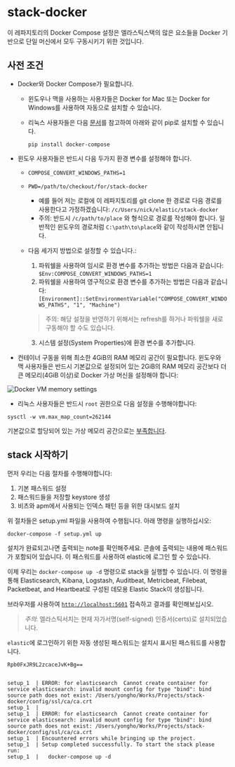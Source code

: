 # stack-docker
이 레파지토리의 Docker Compose 설정은 엘라스틱스택의 많은 요소들을 Docker 기반으로 단일 머신에서 모두 구동시키기 위한 것입니다.

## 사전 조건
- Docker와 Docker Compose가 필요합니다.
  * 윈도우나 맥을 사용하는 사용자들은 Docker for Mac 또는 Docker for Windows를 사용하여 자동으로 설치할 수 있습니다.

  * 리눅스 사용자들은 다음 [문서](https://docs.docker.com/compose/install/#install-compose)를 참고하여 아래와 같이 pip로 설치할 수 있습니다.

    ```
    pip install docker-compose
    ```

    
* 윈도우 사용자들은 반드시 다음 두가지 환경 변수를 설정해야 합니다.
  * `COMPOSE_CONVERT_WINDOWS_PATHS=1`
  * `PWD=/path/to/checkout/for/stack-docker`

    * 예를 들어 저는 로컬에 이 레파지토리를 git clone 한 경로로 다음 경로를 사용한다고 가정하겠습니다: `/c/Users/nick/elastic/stack-docker`
    * 주의: 반드시  `/c/path/to/place` 와 형식으로 경로를 작성해야 합니다. 일반적인 윈도우의 경로처럼  `C:\path\to\place`와 같이 작성하시면 안됩니다.
  * 다음 세가지 방법으로 설정할 수 있습니다.:
    1. 파워쉘을 사용하여 임시로 환경 변수를 추가하는 방법은 다음과 같습니다: `$Env:COMPOSE_CONVERT_WINDOWS_PATHS=1`
    2. 파워쉘을 사용하여 영구적으로 환경 변수를 추가하는 방법은 다음과 같습니다: `[Environment]::SetEnvironmentVariable("COMPOSE_CONVERT_WINDOWS_PATHS", "1", "Machine")`

      > 주의: 해당 설정을 반영하기 위해서는 refresh를 하거나 파워쉘을 새로 구동해야 할 수도 있습니다.
    3. 시스템 설정(System Properties)에 환경 변수를 추가합니다.


* 컨테이너 구동을 위해 최소한 4GiB의 RAM 메모리 공간이 필요합니다. 윈도우와 맥 사용자들은 반드시 기본값으로 설정되어 있는 2GiB의 RAM 메모리 공간보다 더 큰 메모리(4GiB 이상)로 Docker 가상 머신을 설정해야 합니다:

![Docker VM memory settings](screenshots/docker-vm-memory-settings.png)

* 리눅스 사용자들은 반드시 `root` 권한으로 다음 설정을 수행해야합니다:

```
sysctl -w vm.max_map_count=262144
```
기본값으로 할당되어 있는 가상 메모리 공간으로는 [부족합니다](https://www.elastic.co/guide/en/elasticsearch/reference/current/vm-max-map-count.html).


## stack 시작하기

먼저 우리는 다음 절차를 수행해야합니다:

1. 기본 패스워드 설정
2. 패스워드들을 저장할 keystore 생성
3. 비츠와 apm에서 사용되는 인덱스 패턴 등을 위한 대시보드 설치

위 절차들은 setup.yml 파일을 사용하여 수행됩니다. 아래 명령을 실행하십시오:

```
docker-compose -f setup.yml up
```

설치가 완료되고나면 출력되는 note를 확인해주세요. 콘솔에 출력되는 내용에 패스워드가 포함되어 있습니다. 이 패스워드를 사용하여 elastic에 로그인 할 수 있습니다.

이제 우리는  `docker-compose up -d` 명령으로 stack을 실행할 수 있습니다. 이 명령을 통해 Elasticsearch, Kibana, Logstash, Auditbeat, Metricbeat, Filebeat, Packetbeat,
and Heartbeat로 구성된 데모용 Elastic Stack이 생성됩니다.

브라우저를 사용하여 [`http://localhost:5601`](http://localhost:5601) 접속하고 결과를 확인해보십시오.
> *주의*: 엘라스틱서치는 현재 자가서명(self-signed) 인증서(certs)로 설치되었습니다.

`elastic`에 로그인하기 위한 자동 생성된 패스워드는 설치시 표시된 패스워드를 사용합니다.



```
Rpb0FxJR9L2zcaceJvK+Bg==


setup_1  | ERROR: for elasticsearch  Cannot create container for service elasticsearch: invalid mount config for type "bind": bind source path does not exist: /Users/yongho/Works/Projects/stack-docker/config/ssl/ca/ca.crt
setup_1  |
setup_1  | ERROR: for elasticsearch  Cannot create container for service elasticsearch: invalid mount config for type "bind": bind source path does not exist: /Users/yongho/Works/Projects/stack-docker/config/ssl/ca/ca.crt
setup_1  | Encountered errors while bringing up the project.
setup_1  | Setup completed successfully. To start the stack please run:
setup_1  | 	 docker-compose up -d
```

